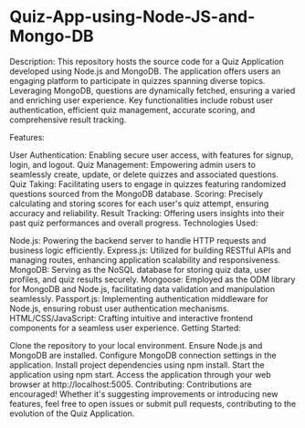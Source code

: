 # Quiz-App-using-Node-JS-and-Mongo-DB
Description:
This repository hosts the source code for a Quiz Application developed using Node.js and MongoDB. The application offers users an engaging platform to participate in quizzes spanning diverse topics. Leveraging MongoDB, questions are dynamically fetched, ensuring a varied and enriching user experience. Key functionalities include robust user authentication, efficient quiz management, accurate scoring, and comprehensive result tracking.

Features:

User Authentication: Enabling secure user access, with features for signup, login, and logout.
Quiz Management: Empowering admin users to seamlessly create, update, or delete quizzes and associated questions.
Quiz Taking: Facilitating users to engage in quizzes featuring randomized questions sourced from the MongoDB database.
Scoring: Precisely calculating and storing scores for each user's quiz attempt, ensuring accuracy and reliability.
Result Tracking: Offering users insights into their past quiz performances and overall progress.
Technologies Used:

Node.js: Powering the backend server to handle HTTP requests and business logic efficiently.
Express.js: Utilized for building RESTful APIs and managing routes, enhancing application scalability and responsiveness.
MongoDB: Serving as the NoSQL database for storing quiz data, user profiles, and quiz results securely.
Mongoose: Employed as the ODM library for MongoDB and Node.js, facilitating data validation and manipulation seamlessly.
Passport.js: Implementing authentication middleware for Node.js, ensuring robust user authentication mechanisms.
HTML/CSS/JavaScript: Crafting intuitive and interactive frontend components for a seamless user experience.
Getting Started:

Clone the repository to your local environment.
Ensure Node.js and MongoDB are installed.
Configure MongoDB connection settings in the application.
Install project dependencies using npm install.
Start the application using npm start.
Access the application through your web browser at http://localhost:5005.
Contributing:
Contributions are encouraged! Whether it's suggesting improvements or introducing new features, feel free to open issues or submit pull requests, contributing to the evolution of the Quiz Application.

